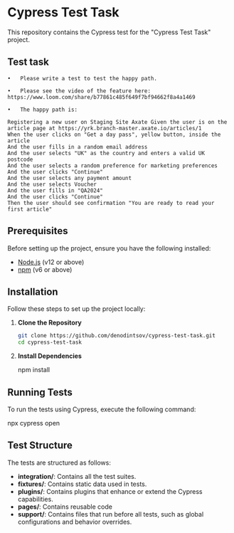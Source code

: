 # Cypress Test Task

This repository contains the Cypress test for the "Cypress Test Task" project. 

## Test task

	•	Please write a test to test the happy path. 

	•	Please see the video of the feature here: https://www.loom.com/share/b77861c485f649f7bf94662f8a4a1469

	•	The happy path is:
```Feature: User Registration on Axate Scenario Outline:
Registering a new user on Staging Site Axate Given the user is on the article page at https://yrk.branch-master.axate.io/articles/1
When the user clicks on "Get a day pass", yellow button, inside the article
And the user fills in a random email address
And the user selects "UK" as the country and enters a valid UK postcode
And the user selects a random preference for marketing preferences
And the user clicks "Continue"
And the user selects any payment amount
And the user selects Voucher
And the user fills in "QA2024"
And the user clicks "Continue"
Then the user should see confirmation "You are ready to read your first article"
```


## Prerequisites

Before setting up the project, ensure you have the following installed:
- [Node.js](https://nodejs.org/en/) (v12 or above)
- [npm](https://npmjs.com/) (v6 or above)

## Installation

Follow these steps to set up the project locally:

1. **Clone the Repository**

   ```bash
   git clone https://github.com/denodintsov/cypress-test-task.git
   cd cypress-test-task

2. **Install Dependencies**

    npm install

## Running Tests

To run the tests using Cypress, execute the following command:

npx cypress open

## Test Structure
The tests are structured as follows:

- **integration/**: Contains all the test suites.
- **fixtures/**: Contains static data used in tests.
- **plugins/**: Contains plugins that enhance or extend the Cypress capabilities.
- **pages/**: Contains reusable code 
- **support/**: Contains files that run before all tests, such as global configurations and behavior overrides.
